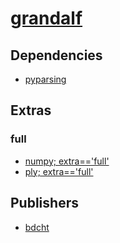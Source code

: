 # [grandalf](https://pypi.org/project/grandalf)

## Dependencies
- [pyparsing](packages/p/pyparsing.md)


## Extras

### full
- [numpy; extra=='full'](packages/n/numpy.md)
- [ply; extra=='full'](packages/p/ply.md)


## Publishers
- [bdcht](https://pypi.org/user/bdcht)

